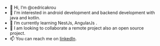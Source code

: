 - 👋 Hi, I’m @cedricakrou
- 👀 I'm interested in android development and backend development with java and kotlin.
- 🌱 I’m currently learning NestJs, AngularJs .
- 💞️ I am looking to collaborate a remote project also an open source project.
- 📫 You can reach me on [linkedIn](https://www.linkedin.com/in/kakou-akrou-cedric-052338162/).

<!---
cedricakrou/cedricakrou is a ✨ special ✨ repository because its `README.md` (this file) appears on your GitHub profile.
You can click the Preview link to take a look at your changes.
--->
